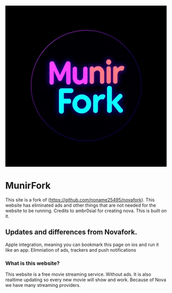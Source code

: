 ![alt text](touchicon.png)
# MunirFork
This site is a fork of (https://github.com/noname25495/novafork).
This website has eliminated ads and other things that are not needed for the website to be running.
Credits to ambr0sial for creating nova. This is built on it.
## Updates and differences from Novafork.
Apple integration, meaning you can bookmark this page on ios and run it like an app. Elimniation of ads, trackers and push notifications
### What is this website?
This website is a free movie streaming service. Without ads. It is also realtime updating so every new movie will show and work. Because of Nova we have many streaming providers.
